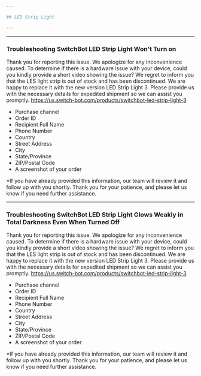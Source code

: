 ```yaml
---

## LED Strip Light

---
```


---
### Troubleshooting SwitchBot LED Strip Light Won't Turn on

Thank you for reporting this issue. 
We apologize for any inconvenience caused.
To determine if there is a hardware issue with your device, could you kindly provide a short video showing the issue?
We regret to inform you that the LES light strip is out of stock and has been discontinued. We are happy to replace it with the new version LED Strip Light 3. Please provide us with the necessary details for expedited shipment so we can assist you promptly.
https://us.switch-bot.com/products/switchbot-led-strip-light-3

- Purchase channel
- Order ID
- Recipient Full Name
- Phone Number
- Country
- Street Address
- City
- State/Province
- ZIP/Postal Code
- A screenshot of your order

*If you have already provided this information, our team will review it and follow up with you shortly. Thank you for your patience, and please let us know if you need further assistance.



---
### Troubleshooting SwitchBot LED Strip Light Glows Weakly in Total Darkness Even When Turned Off

Thank you for reporting this issue. 
We apologize for any inconvenience caused.
To determine if there is a hardware issue with your device, could you kindly provide a short video showing the issue?
We regret to inform you that the LES light strip is out of stock and has been discontinued. We are happy to replace it with the new version LED Strip Light 3. Please provide us with the necessary details for expedited shipment so we can assist you promptly.
https://us.switch-bot.com/products/switchbot-led-strip-light-3

- Purchase channel
- Order ID
- Recipient Full Name
- Phone Number
- Country
- Street Address
- City
- State/Province
- ZIP/Postal Code
- A screenshot of your order

*If you have already provided this information, our team will review it and follow up with you shortly. Thank you for your patience, and please let us know if you need further assistance.
